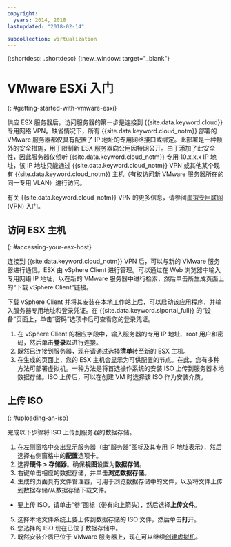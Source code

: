 ```yaml
---
copyright:
  years: 2014, 2018
lastupdated: "2018-02-14"

subcollection: virtualization
---
```

{:shortdesc: .shortdesc}
{:new_window: target="_blank"}

# VMware ESXi 入门
{: #getting-started-with-vmware-esxi}

供应 ESX 服务器后，访问服务器的第一步是连接到 {{site.data.keyword.cloud}} 专用网络 VPN。缺省情况下，所有 {{site.data.keyword.cloud_notm}} 部署的 VMware 服务器都仅具有配置了 IP 地址的专用网络接口或绑定。此部署是一种额外的安全措施，用于限制新 ESX 服务器向公用因特网公开。由于添加了此安全性，因此服务器仅侦听 {{site.data.keyword.cloud_notm}} 专用 10.x.x.x IP 地址，该 IP 地址只能通过 {{site.data.keyword.cloud_notm}} VPN 或其他某个现有 {{site.data.keyword.cloud_notm}} 主机（有权访问新 VMware 服务器所在的同一专用 VLAN）进行访问。

有关 {{site.data.keyword.cloud_notm}} VPN 的更多信息，请参阅[虚拟专用联网 (VPN) 入门](/docs/infrastructure/iaas-vpn?topic=VPN-gettingstarted-with-virtual-private-networking#gettingstarted-with-virtual-private-networking)。

## 访问 ESX 主机
{: #accessing-your-esx-host}

连接到 {{site.data.keyword.cloud_notm}} VPN 后，可以与新的 VMware 服务器进行通信。ESX 由 vSphere Client 进行管理。可以通过在 Web 浏览器中输入专用网络 IP 地址，以在新的 VMware 服务器中进行检索，然后单击所生成页面上的“下载 vSphere Client”链接。

下载 vSphere Client 并将其安装在本地工作站上后，可以启动该应用程序，并输入服务器专用地址和登录凭证。在 {{site.data.keyword.slportal_full}} 的“设备”页面上，单击“密码”选项卡后可查看您的登录凭证。

1. 在 vSphere Client 的相应字段中，输入服务器的专用 IP 地址、root 用户和密码，然后单击**登录**以进行连接。
2. 既然已连接到服务器，现在请通过选择**清单**转至新的 ESX 主机。
3. 在生成的页面上，您的 ESX 主机会显示为可供配置的节点。在此，您有多种方法可部署虚拟机。一种方法是将首选操作系统的安装 ISO 上传到服务器本地数据存储。ISO 上传后，可以在创建 VM 时选择该 ISO 作为安装介质。  

## 上传 ISO
{: #uploading-an-iso}

完成以下步骤将 ISO 上传到服务器的数据存储。

1. 在左侧窗格中突出显示服务器（由“服务器”图标及其专用 IP 地址表示），然后选择右侧窗格中的**配置**选项卡。
2. 选择**硬件 > 存储器**。确保**视图**设置为**数据存储**。
3. 右键单击相应的数据存储，并单击**浏览数据存储**。
4. 生成的页面具有文件管理器，可用于浏览数据存储中的文件，以及将文件上传到数据存储/从数据存储下载文件。  
  * 要上传 ISO，请单击“卷”图标（带有向上箭头），然后选择**上传文件**。
5. 选择本地文件系统上要上传到数据存储的 ISO 文件，然后单击**打开**。
6. 您选择的 ISO 现在已位于数据存储中。
7. 既然安装介质已位于 VMware 服务器上，现在可以继续[创建虚拟机](/docs/infrastructure/vmware?topic=VMware-create-esx-vm#create-esx-vm)。
